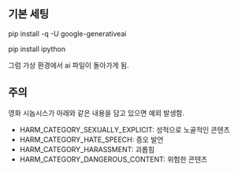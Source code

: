 ## 기본 세팅

pip install -q -U google-generativeai

pip install ipython​

<!-- 다운 받고 시작!! -->

그럼 가상 환경에서 ai 파일이 돌아가게 됨.

## 주의

영화 시놉시스가 아래와 같은 내용을 담고 있으면 예외 발생함.

- HARM_CATEGORY_SEXUALLY_EXPLICIT: 성적으로 노골적인 콘텐츠
- HARM_CATEGORY_HATE_SPEECH: 증오 발언
- HARM_CATEGORY_HARASSMENT: 괴롭힘
- HARM_CATEGORY_DANGEROUS_CONTENT: 위험한 콘텐츠
